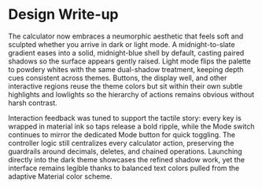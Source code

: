# Design Write-up

The calculator now embraces a neumorphic aesthetic that feels soft and sculpted whether you arrive in dark or light mode. A midnight-to-slate gradient eases into a solid, midnight-blue shell by default, casting paired shadows so the surface appears gently raised. Light mode flips the palette to powdery whites with the same dual-shadow treatment, keeping depth cues consistent across themes. Buttons, the display well, and other interactive regions reuse the theme colors but sit within their own subtle highlights and lowlights so the hierarchy of actions remains obvious without harsh contrast.

Interaction feedback was tuned to support the tactile story: every key is wrapped in material ink so taps release a bold ripple, while the Mode switch continues to mirror the dedicated Mode button for quick toggling. The controller logic still centralizes every calculator action, preserving the guardrails around decimals, deletes, and chained operations. Launching directly into the dark theme showcases the refined shadow work, yet the interface remains legible thanks to balanced text colors pulled from the adaptive Material color scheme.
